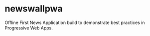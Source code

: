 # newswallpwa
Offline First News Application build to demonstrate best practices in Progressive Web Apps.
